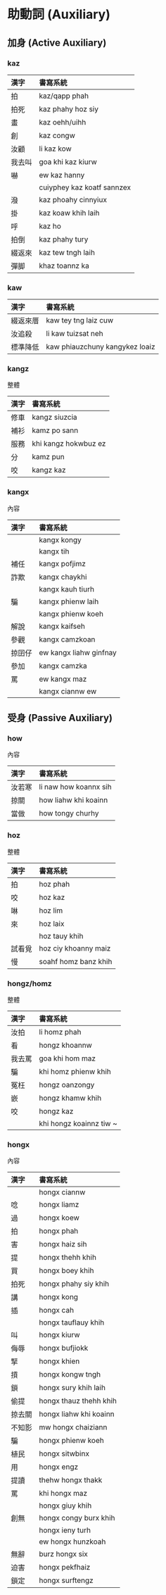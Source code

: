 # 助動詞 (Auxiliary)

## 加身 (Active Auxiliary)

### kaz

| 漢字 | 書寫系統 |
| :--- | :--- |
| 拍 | kaz/qapp phah |
| 拍死 | kaz phahy hoz siy |
| 畫 | kaz oehh/uihh |
| 創 | kaz congw |
| 汝顧 | li kaz kow |
| 我去叫 | goa khi kaz kiurw |
| 嚇 | ew kaz hanny |
| | cuiyphey kaz koatf sannzex |
| 潑 | kaz phoahy cinnyiux |
| 掛 | kaz koaw khih laih |
| 呼 | kaz ho |
| 拍倒 | kaz phahy tury |
| 綴返來 | kaz tew tngh laih |
| 彈脚 | khaz toannz ka |

### kaw

| 漢字 | 書寫系統 |
| :--- | :--- |
| 綴返來厝 | kaw tey tng laiz cuw |
| 汝追殺 | li kaw tuizsat neh |
| 標準降低 | kaw phiauzchuny kangykez loaiz |

### kangz

整體

| 漢字 | 書寫系統 |
| :--- | :--- |
| 修車 | kangz siuzcia |
| 補衫 | kamz po sann |
| 服務 | khi kangz hokwbuz ez |
| 分 | kamz pun |
| 咬 | kangz kaz |

### kangx

內容

| 漢字 | 書寫系統 |
| :--- | :--- |
|| kangx kongy |
|| kangx tih |
| 補任 | kangx pofjimz |
| 詐欺 | kangx chaykhi |
|| kangx kauh tiurh |
| 騙 | kangx phienw laih |
|| kangx phienw koeh |
| 解說 | kangx kaifseh |
| 參觀 | kangx camzkoan |
| 掠囝仔 | ew kangx liahw ginfnay |
| 參加 | kangx camzka |
| 罵 | ew kangx maz |
|| kangx ciannw ew |

## 受身 (Passive Auxiliary)

### how

內容

| 漢字 | 書寫系統 |
| :--- | :--- |
| 汝若寒 | li naw how koannx sih |
| 掠關 | how liahw khi koainn |
| 當做 | how tongy churhy |

### hoz

整體

| 漢字 | 書寫系統 |
| :--- | :--- |
| 拍 | hoz phah |
| 咬 | hoz kaz |
| 啉 | hoz lim |
| 來 | hoz laix |
|| hoz tauy khih |
| 試看覓 | hoz ciy khoanny maiz |
| 慢 | soahf homz banz khih |

### hongz/homz

整體

| 漢字 | 書寫系統 |
| :--- | :--- |
| 汝拍 | li homz phah |
| 看 | hongz khoannw |
| 我去罵 | goa khi hom maz |
| 騙 | khi homz phienw khih |
| 冤枉 | hongz oanzongy |
| 嵌 | hongz khamw khih |
| 咬 | hongz kaz |
|| khi hongz koainnz tiw ~ |

### hongx

內容

| 漢字 | 書寫系統 |
| :--- | :--- |
|  | hongx ciannw |
| 唸 | hongx liamz |
| 過 | hongx koew |
| 拍 | hongx phah |
| 害 | hongx haiz sih |
| 提 | hongx thehh khih |
| 買 | hongx boey khih |
| 拍死 | hongx phahy siy khih |
| 講 | hongx kong |
| 插 | hongx cah |
|| hongx tauflauy khih |
| 叫 | hongx kiurw |
| 侮辱 | hongx bufjiokk |
| 掔 | hongx khien |
| 摃 | hongx kongw tngh |
| 鎖 | hongx sury khih laih |
| 偷提 | hongx thauz thehh khih |
| 掠去關 | hongx liahw khi koainn |
| 不知影 | mw hongx chaiziann |
| 騙 | hongx phienw koeh |
| 植民 | hongx sitwbinx |
| 用 | hongx engz |
| 提讀 | thehw hongx thakk |
| 罵 | khi hongx maz |
|| hongx giuy khih |
| 創無 | hongx congy burx khih |
|| hongx ieny turh |
|| ew hongx hunzkoah |
| 無辭 | burz hongx six |
| 迫害 | hongx pekfhaiz |
| 鎖定 | hongx surftengz |
